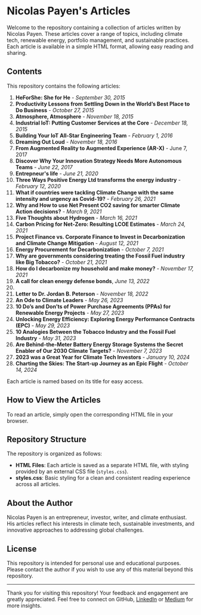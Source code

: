 # Nicolas Payen's Articles

Welcome to the repository containing a collection of articles written by Nicolas Payen. These articles cover a range of topics, including climate tech, renewable energy, portfolio management, and sustainable practices. Each article is available in a simple HTML format, allowing easy reading and sharing.

## Contents

This repository contains the following articles:

1. **HeForShe: She for He** - *September 30, 2015*
2. **Productivity Lessons from Settling Down in the World’s Best Place to Do Business** - *October 27, 2015*
3. **Atmosphere, Atmosphere** - *November 18, 2015*
4. **Industrial IoT: Putting Customer Services at the Core** - *December 18, 2015*
5. **Building Your IoT All-Star Engineering Team** - *February 1, 2016*
6. **Dreaming Out Loud** - *November 18, 2016*
7. **From Augmented Reality to Augmented Experience (AR-X)** - June 7, 2017
8. **Discover Why Your Innovation Strategy Needs More Autonomous Teams** - *June 22, 2017*
9. **Entrepneur's life** - *June 21, 2020*
10. **Three Ways Positive Energy Ltd transforms the energy industry** - *February 12, 2020*
11. **What if countries were tackling Climate Change with the same intensity and urgency as Covid-19?** - *February 26, 2021*
12. **Why and How to use Net Present CO2 saving for smarter Climate Action decisions?** - *March 9, 2021*
13. **Five Thoughts about Hydrogen** - *March 16, 2021*
14. **Carbon Pricing for Net-Zero: Resulting LCOE Estimates** - *March 24, 2021*
15. **Project Finance vs. Corporate Finance to Invest in Decarbonization and Climate Change Mitigation** - *August 12, 2021*
16. **Energy Procurement for Decarbonization** - *October 7, 2021*
17. **Why are governments considering treating the Fossil Fuel industry like Big Tobacco?** - *October 21, 2021*
18. **How do I decarbonize my household and make money?** - *November 17, 2021*
19. **A call for clean energy defense bonds**, *June 13, 2022*
20. 
13. **Letter to Dr. Jordan B. Peterson** - *November 18, 2022*
14. **An Ode to Climate Leaders** - *May 26, 2023*
15. **10 Do’s and Don’ts of Power Purchase Agreements (PPAs) for Renewable Energy Projects** - *May 27, 2023*
16. **Unlocking Energy Efficiency: Exploring Energy Performance Contracts (EPC)** - *May 29, 2023*
17. **10 Analogies Between the Tobacco Industry and the Fossil Fuel Industry** - *May 31, 2023*
18. **Are Behind-the-Meter Battery Energy Storage Systems the Secret Enabler of Our 2030 Climate Targets?** - *November 7, 2023*
19. **2023 was a Great Year for Climate Tech Investors** - *January 10, 2024*
20. **Charting the Skies: The Start-up Journey as an Epic Flight** - *October 14, 2024*

Each article is named based on its title for easy access.

## How to View the Articles

To read an article, simply open the corresponding HTML file in your browser.

## Repository Structure

The repository is organized as follows:

- **HTML Files**: Each article is saved as a separate HTML file, with styling provided by an external CSS file (`styles.css`).
- **styles.css**: Basic styling for a clean and consistent reading experience across all articles.

## About the Author

Nicolas Payen is an entrepreneur, investor, writer, and climate enthusiast. His articles reflect his interests in climate tech, sustainable investments, and innovative approaches to addressing global challenges.

## License

This repository is intended for personal use and educational purposes. Please contact the author if you wish to use any of this material beyond this repository.

---

Thank you for visiting this repository! 
Your feedback and engagement are greatly appreciated. 
Feel free to connect on GitHub, [LinkedIn](https://www.linkedin.com/in/nicolaspayen) or [Medium](https://medium.com/@nicolas-payen) for more insights.
